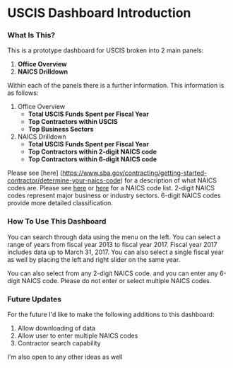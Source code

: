 # USCIS Dashboard Introduction  

### What Is This?
This is a prototype dashboard for USCIS broken into 2 main panels:

1. **Office Overview**
2. **NAICS Drilldown**

Within each of the panels there is a further information. This information is as follows:

1. Office Overview
	+ **Total USCIS Funds Spent per Fiscal Year**
	+ **Top Contractors within USCIS** 
	+ **Top Business Sectors** 
2. NAICS Drilldown
	+ **Total USCIS Funds Spent per Fiscal Year** 
	+ **Top Contractors within 2-digit NAICS code** 
	+ **Top Contractors within 6-digit NAICS code** 
	
Please see [here] (https://www.sba.gov/contracting/getting-started-contractor/determine-your-naics-code) for a description of what NAICS codes are. Please see [here](https://www.naics.com/search/) or [here](https://www.census.gov/eos/www/naics/2017NAICS/2017_NAICS_Manual.pdf) for a NAICS code list. 2-digit NAICS codes represent major business or industry sectors. 6-digit NAICS codes provide more detailed classification.

### How To Use This Dashboard

You can search through data using the menu on the left. You can select a range of years from fiscal year 2013 to fiscal year 2017. Fiscal year 2017 includes data up to March 31, 2017. You can also select a single fiscal year as well by placing the left and right slider on the same year. 

You can also select from any 2-digit NAICS code. and you can enter any 6-digit NAICS code. Please do not enter or select multiple NAICS codes. 

### Future Updates

For the future I'd like to make the following additions to this dashboard:

1. Allow downloading of data
2. Allow user to enter multiple NAICS codes
3. Contractor search capability

I'm also open to any other ideas as well